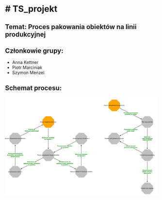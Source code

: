 # # TS_projekt

## Temat: Proces pakowania obiektów na linii produkcyjnej

## Członkowie grupy:

* Anna Kettner
* Piotr Marciniak
* Szymon Menzel

## Schemat procesu:

![Graph](GIT_foto/schemat.png)
